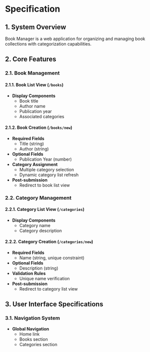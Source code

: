 # Specification

## 1. System Overview
Book Manager is a web application for organizing and managing book collections with categorization capabilities.

## 2. Core Features

### 2.1. Book Management
#### 2.1.1. Book List View (`/books`)
- **Display Components**
  - Book title
  - Author name
  - Publication year
  - Associated categories

#### 2.1.2. Book Creation (`/books/new`)
- **Required Fields**
  - Title (string)
  - Author (string)
- **Optional Fields**
  - Publication Year (number)
- **Category Assignment**
  - Multiple category selection
  - Dynamic category list refresh
- **Post-submission**
  - Redirect to book list view

### 2.2. Category Management
#### 2.2.1. Category List View (`/categories`)
- **Display Components**
  - Category name
  - Category description

#### 2.2.2. Category Creation (`/categories/new`)
- **Required Fields**
  - Name (string, unique constraint)
- **Optional Fields**
  - Description (string)
- **Validation Rules**
  - Unique name verification
- **Post-submission**
  - Redirect to category list view

## 3. User Interface Specifications

### 3.1. Navigation System
- **Global Navigation**
  - Home link
  - Books section
  - Categories section
